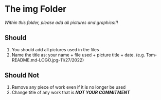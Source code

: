 # The img Folder
*Within this folder, please add all pictures and graphics!!!*
## Should
1. You should add all pictures used in the files
2. Name the title as: your name + file used + picture title + date. (e.g. Tom-README.md-LOGO.jpg-11/27/2022)
## Should Not
1. Remove any piece of work even if it is no longer be used
2. Change title of any work that is ***NOT YOUR COMMITMENT***
